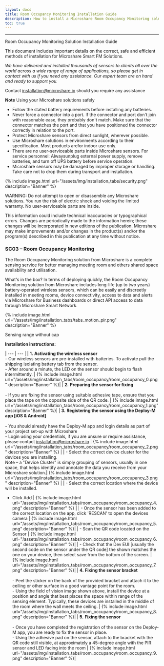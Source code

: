```yaml
---
layout: docs
title: Room Occupancy Monitoring Installation Guide
description: How to install a Microshare Room Occupancy Monitoring solution
toc: true
---
```


---------------------------------------

Room Occupancy Monitoring Solution Installation Guide

This document includes important details on the correct, safe and efficient methods of installation for Microshare Smart FM Solutions.

_We have delivered and installed thousands of sensors to clients all over the world across a wide range of range of applications, so please get in contact with us if you need any assistance. Our expert team are on hand and ready to support you._

Contact [installation@microshare.io](mailto:installation@microshare.io) should you require any assistance

**Note**
Using your Microshare solutions safely

- Follow the stated battery requirements before installing any batteries. 
- Never force a connector into a port. If the connector and port don&#39;t join with reasonable ease, they probably don&#39;t match. Make sure that the connector matches the port and that you have positioned the connector correctly in relation to the port.
- Protect Microshare sensors from direct sunlight, wherever possible.
- Use Microshare solutions in environments according to their specification. Most products arefor indoor use only. 
- There are no user-serviceable parts inside Microshare sensors. For service personnel: Alwaysunplug external power supply, remove batteries, and turn off UPS battery before service operation. 
- Microshare sensors may be damaged by improper storage or handling. Take care not to drop them during transport and installation.

{% include image.html url="/assets/img/installation_tabs/security.png" description="Banner" %}

WARNING: Do not attempt to open or disassemble any Microshare solutions. You run the risk of electric shock and voiding the limited warranty. No user-serviceable parts are inside.

This information could include technical inaccuracies or typographical errors. Changes are periodically made to the information herein; these changes will be incorporated in new editions of the publication. Microshare may make improvements and/or changes in the product(s) and/or the program(s) described in this publication at any time without notice.

### SC03 – Room Occupancy Monitoring

The Room Occupancy Monitoring solution from Microshare is a complete sensing service for better managing meeting room and others shared space availability and utilisation.

What&#39;s in the box? In terms of deploying quickly, the Room Occupancy Monitoring solution from Microshare includes long-life (up to two years) battery-operated wireless sensors, which can be easily and discreetly installed in meeting rooms, device connectivity, access to data and alerts via Microshare for Business dashboards or direct API access to data through Microshare Smart Network. 

{% include image.html url="/assets/img/installation_tabs/tabs_motion_pir.png" description="Banner" %}

Sensing range without cap

**Installation instructions:**

| --- | --- |
| **1.** **Activating the wireless sensor** <br>- Our wireless sensors are pre-installed with batteries. To activate pull the shipping isolating battery tab from the sensor.<br>- After around a minute, the LED on the sensor should begin to flash intermittently. | {% include image.html url="/assets/img/installation_tabs/room_occupancy/room_occupancy_0.png" description="Banner" %}|
| **2.** **Preparing the sensor for fixing** <br><br>- If you are fixing the sensor using suitable adhesive tape, ensure that you place the tape on the opposite side of the QR code. | {% include image.html url="/assets/img/installation_tabs/room_occupancy/room_occupancy_1.png" description="Banner" %}|
| **3.** **Registering the sensor using the Deploy-M app [iOS &amp; Android]** <br><br>- You should already have the Deploy-M app and login details as part of your project set-up with Microshare<br>- Login using your credentials, if you are unsure or require assistance, please contact [installation@microshare.io](mailto:installation@microshare.io) | {% include image.html url="/assets/img/installation_tabs/room_occupancy/room_occupancy_2.png" description="Banner" %} |
| - Select the correct device cluster for the devices you are installing. <br> Note – a &quot;Device Cluster&quot; is simply grouping of sensors, usually in one space, that helps identify and annotate the data you receive from your Microshare solution.| {% include image.html url="/assets/img/installation_tabs/room_occupancy/room_occupancy_3.png" description="Banner" %}  |
| - Select the correct location where the device will be installed.<br>
- Click Add | {% include image.html url="/assets/img/installation_tabs/room_occupancy/room_occupancy_4.png" description="Banner" %}  |
| - Once the sensor has been added to the correct location on the app, click &#39;RESCAN&#39; to open the devices camera | {% include image.html url="/assets/img/installation_tabs/room_occupancy/room_occupancy_5.png" description="Banner" %}|
| - Scan the QR code located on the Sensor | {% include image.html url="/assets/img/installation_tabs/room_occupancy/room_occupancy_6.png" description="Banner" %}|
| - Check that the Dev EUI [usually the second code on the sensor under the QR code] the shown matches the one on your device, then select save from the bottom of the screen. | {% include image.html url="/assets/img/installation_tabs/room_occupancy/room_occupancy_7.png" description="Banner" %}|
| **4.** **Fixing the sensor bracket** <br><br>- Peel the sticker on the back of the provided bracket and attach it to the ceiling or other surface in a good vantage point for the room.<br>- Using the field of vision image shown above, install the device at a position and angle that best places the space within range of the sensing element. Typically, these devices are installed in the middle of the room where the wall meets the ceiling. | {% include image.html url="/assets/img/installation_tabs/room_occupancy/room_occupancy_8.png" description="Banner" %}|
| **5.** **Fixing the sensor** <br><br>- Once you have completed the registration of the sensor on the Deploy-M app, you are ready to fix the sensor in place. <br> - Using the adhesive pad on the sensor, attach to the bracket with the QR code still visible, at approximately a 45-degree angle with the PIR sensor and LED facing into the room | {% include image.html url="/assets/img/installation_tabs/room_occupancy/room_occupancy_9.png" description="Banner" %}|



<style>
    tr td:first-child {
        width:60%;
    }

    tr td:nth-child(2) {
        width:40%;
    }
</style>
